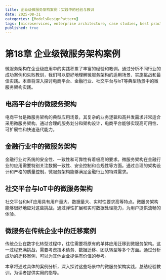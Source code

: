 ```yaml
---
title: 企业级微服务架构案例：实践中的经验与教训
date: 2025-08-31
categories: [ModelsDesignPattern]
tags: [microservices, enterprise architecture, case studies, best practices]
published: true
---
```


# 第18章 企业级微服务架构案例

微服务架构在企业级应用中的实践积累了丰富的经验和教训。通过分析不同行业的成功案例和失败教训，我们可以更好地理解微服务架构的适用场景、实施挑战和最佳实践。本章将深入探讨电商平台、金融行业、社交平台与IoT等典型场景中的微服务架构实践。

## 电商平台中的微服务架构

电商平台是微服务架构的典型应用场景，其复杂的业务逻辑和高并发需求非常适合采用微服务架构。通过合理的服务划分和架构设计，电商平台能够实现高可用性、可扩展性和快速迭代能力。

## 金融行业中的微服务架构

金融行业对系统的安全性、一致性和可靠性有着极高的要求。微服务架构在金融行业的应用需要特别关注数据一致性、安全控制和合规性等方面。通过合理的架构设计和严格的质量控制，微服务架构能够满足金融行业的特殊需求。

## 社交平台与IoT中的微服务架构

社交平台和IoT应用具有用户量大、数据量大、实时性要求高等特点。微服务架构能够很好地应对这些挑战，通过弹性扩展和实时数据处理能力，为用户提供流畅的体验。

## 微服务在传统企业中的迁移案例

传统企业在数字化转型过程中，往往需要将原有的单体应用迁移到微服务架构。这一过程充满挑战，需要考虑技术债务、数据迁移、团队转型等多个方面。通过分析成功的迁移案例，可以为其他企业提供有价值的参考。

本章将通过具体的案例分析，深入探讨这些场景中的微服务架构实践，总结经验教训，为读者提供实用的指导。